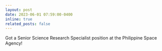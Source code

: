 ```yaml
---
layout: post
date: 2023-06-01 07:59:00-0400
inline: true
related_posts: false
---
```


Got a Senior Science Research Specialist position at the Philippine Space Agency!
